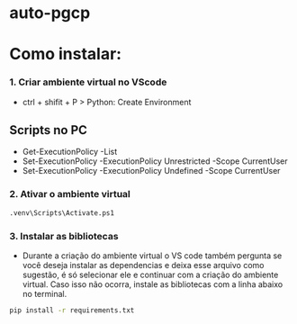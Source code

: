 # auto-pgcp
 
# Como instalar:

 ### 1. Criar ambiente virtual no VScode
 * ctrl + shifit + P > Python: Create Environment

 ## Scripts no PC
 - Get-ExecutionPolicy -List
 - Set-ExecutionPolicy -ExecutionPolicy Unrestricted -Scope CurrentUser
 - Set-ExecutionPolicy -ExecutionPolicy Undefined -Scope CurrentUser

 ### 2. Ativar o ambiente virtual
 ```bash
 .venv\Scripts\Activate.ps1
 ```

 ### 3. Instalar as bibliotecas
 * Durante a criação do ambiente virtual o VS code também pergunta se você deseja instalar as dependencias e deixa esse arquivo como sugestão, é só selecionar ele e continuar com a criação do ambiente virtual. Caso isso não ocorra, instale as bibliotecas com a linha abaixo no terminal.
 ```bash
 pip install -r requirements.txt
 ```